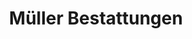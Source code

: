 ---
title: "Müller Bestattungen"
url: /henstedt-ulzburg/mueller-bestattungen/
shop: Bestattungen
---